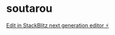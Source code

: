 # soutarou

[Edit in StackBlitz next generation editor ⚡️](https://stackblitz.com/~/github.com/kaio1103/soutarou)